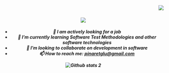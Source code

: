 <img align="right" src="https://visitor-badge.laobi.icu/badge?page_id=haticedagli.haticedagli">
<h1 align="center">
  <a href="https://github.com/pinaretoglukibris">
    <img src="https://readme-typing-svg.herokuapp.com?size=36&center=true&multiline=true&width=500&height=100&lines=Hello%2C+There!+%F0%9F%91%8B;Happy+to+see+you+%F0%9F%98%8A">
  </a>
</h1>
<h5 align="center">


- 🔭 I am actively looking for a job
- 🌱 I’m currently learning Software Test Methodologies and other software technologies
- 👯 I’m looking to collaborate on development in software
- 📫 How to reach me: pinaretglu@gmail.com


![Github stats 2](https://github-readme-stats.vercel.app/api?username=pinaretoglukibris&show_icons=true&theme=radical)


